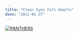 ```yaml
---
title: "Clear Eyes Full Hearts"
date: "2011-01-27"
---
```


[![](http://nickfoden.files.wordpress.com/2011/01/panthers.jpg "PANTHERS")](http://nickfoden.files.wordpress.com/2011/01/panthers.jpg)
